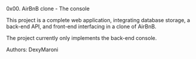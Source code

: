 0x00. AirBnB clone - The console

This project is a complete web application, integrating database storage, a back-end API, and front-end interfacing in a clone of AirBnB.

The project currently only implements the back-end console.

Authors:
DexyMaroni <Divine Peter>
